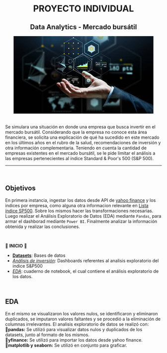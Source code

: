 <h1 align=center> PROYECTO INDIVIDUAL</h1>
<h2 align=center> Data Analytics - Mercado bursátil</h2>

<p align="center"> <img src="img\Big-Data-Analyticsq.jpg"  height=250 ></p>
<br>
Se simulara una situación en donde una empresa que busca invertir en el mercado bursátil. Considerando que la empresa no conoce esta área financiera, se solicita una explicación de qué ha sucedido en este mercado en los últimos años en el rubro de la salud, recomendaciones de inversión y otra información complementaria. Teniendo en cuenta la cantidad de empresas existentes en el mercado bursátil, se le pide limitar el análisis a las empresas pertenecientes al índice Standard & Poor's 500 (S&P 500).

<hr><br>

## Objetivos
En primera instancia, ingestar los datos desde  API de [yahoo finance](https://pypi.org/project/yfinance/) y los indices por empresa, como alguna otra informacion relevante en [Lista índice SP500](https://en.wikipedia.org/wiki/List_of_S%26P_500_companies). Sobre los mismos hacer las transformaciones necesarias. Luego realizar el Análisis Exploratorio de Datos (EDA) mediante `Pandas`, para armar el dashborad mediante `Power BI`. Finalmente analizar la información obtenida y realizar las conclusiones.

<br>

:large_blue_circle: **INICIO** :large_blue_circle:

* [**Datasets**](Datasets): Bases de datos
* [_Análisis de inversión_](Analisis_inversion): Dashboards referentes al analisis exploratorio del indice S&P500
* [_EDA_](EDA.ipynb): cuaderno de notebook, el cual contiene el análisis exploratorio de los datos. <br>
<br>


## EDA

En el mismo se visualizaron los valores nulos, se identificaron y eliminaron duplicados, se imputaron valores faltantes y se procedió a la eliminación de columnas irrelevantes.
El analisis exploratorio de datos se realizó con:    
:small_blue_diamond:**pandas:** Se utilizó para visualizar datos nulos y duplicados de los datasets, junto al formato de los mismos.  
:small_blue_diamond:**yfinance:** Se utilizó para importar los datos desde yahoo finance.   
:small_blue_diamond:**matplotlib y seaborn:** Se utilizó en conjunto para graficar.
<br><br>
